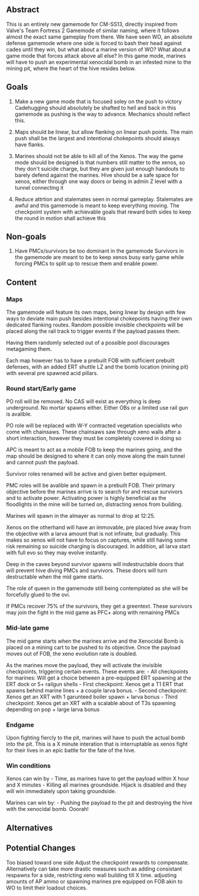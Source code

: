 <!-- It's not necessary to follow this format, as long as you provide a coherent and structured document -->

## Abstract

This is an entirely new gamemode for CM-SS13, directly inspired from Valve's Team Fortress 2 Gamemode of similar naming, where it follows almost the exact same gameplay from there.
We have seen WO, an absolute defense gamemode where one side is forced to bash their head against cades until they win, but what about a marine version of WO? What about a game mode that forces attack above all else?
In this game mode, marines will have to push an experimental xenocidal bomb in an infested mine to the mining pit, where the heart of the hive resides below.

<!-- An abstract is a short blurb, about a paragraph or two, succinctly describing your feature. This should mostly be "why", but can include "what". -->

## Goals

1. Make a new game mode that is focused soley on the push to victory
    Cadehugging should absolutely be shafted to hell and back in this gamemode as pushing is the way to advance. Mechanics should reflect this.

2. Maps should be linear, but allow flanking on linear push points.
    The main push shall be the largest and intentional chokepoints should always have flanks.

3. Marines should not be able to kill all of the Xenos.
    The way the game mode should be designed is that numbers still matter to the xenos, so they don't suicide charge, but they are given just enough handouts to barely defend against the marines. Hive should be a safe space for xenos, either through one way doors or being in admin Z level with a tunnel connecting it

4. Reduce attrtion and stalemates seen in normal gameplay.
    Stalemates are awful and this gamemode is meant to keep everything moving. The checkpoint system with achievable goals that reward both sides to keep the round in motion shall achieve this
<!-- This is a numbered list clearly detailing your goals for the feature. As per usual, this should be a mixture of both why and what. -->

## Non-goals

1.  Have PMCs/survivors be too dominant in the gamemode
    Survivors in the gamemode are meant to be to keep xenos busy early game while forcing PMCs to split up to rescue them and enable power.


<!-- Just like goals, but the opposite! Every feature has boundaries it won't step over. These should be written as if they start with "We will not...". -->

## Content

### Maps
The gamemode will feature its own maps, being linear by design with few ways to deviate main push besides intentional chokepoints having their own dedicated flanking routes. Random possible invisible checkpoints will be placed along the rail track to trigger events if the payload passes them.

Having them randomly selected out of a possible pool discourages metagaming them.

Each map however has to have a prebuilt FOB with sufficient prebuilt defenses, with an added ERT shuttle LZ and the bomb location (mining pit) with several pre spawned acid pillars.

### Round start/Early game

PO roll will be removed. No CAS will exist as everything is deep underground. No mortar spawns either. Either OBs or a limited use rail gun is avalible.

PO role will be replaced with W-Y contracted vegetation specialists who come with chainsaws. These chainsaws saw through xeno walls after a short interaction, however they must be completely covered in doing so

APC is meant to act as a mobile FOB to keep the marines going, and the map should be designed to where it can only move along the main tunnel and cannot push the payload.

Survivor roles renamed will be active and given better equipment. 

PMC roles will be avalible and spawn in a prebuilt FOB. Their primary objective before the marines arrive is to search for and rescue survivors and to activate power. Activating power is highly beneficial as the floodlights in the mine will be turned on, distracting xenos from building.

Marines will spawn in the almayer as normal to drop at 12:25.

Xenos on the otherhand will have an immovable, pre placed hive away from the objective with a larva amount that is not infinate, but gradually. This makes so xenos will not have to focus on captures, while still having some risk remaining so suicide charging is discouraged. In addition, all larva start with full evo so they may evolve instantly.

Deep in the caves beyond survivor spawns will indestructable doors that will prevent hive diving PMCs and survivors. These doors will turn destructable when the mid game starts.

The role of queen in the gamemode still being contemplated as she will be forcefully glued to the ovi. 

If PMCs recover 75% of the survivors, they get a greentext. These survivors may join the fight in the mid game as PFC+ along with remaining PMCs

### Mid-late game

The mid game starts when the marines arrive and the Xenocidal Bomb is placed on a mining cart to be pushed to its objective. Once the payload moves out of FOB, the xeno evolution rate is doubled.

 As the marines move the payload, they will activate the invisible checkpoints, triggering certain events.
 These events are:
    - All checkpoints for marines: Will get a choice between a pre-equipped ERT spawning at the ERT dock or 5+ railgun shells
    - First checkpoint: Xenos get a T1 ERT that spawns behind marine lines + a couple larva bonus.
    - Second checkpoint: Xenos get an XRT with 1 garunteed boiler spawn + larva bonus
    - Third checkpoint: Xenos get an XRT with a scalable about of T3s spawning depending on pop + large larva bonus
### Endgame

Upon fighting fiercly to the pit, marines will have to push the actual bomb into the pit. This is a X minute interation that is interruptable as xenos fight for their lives in an epic battle for the fate of the hive.


### Win conditions

Xenos can win by
    - Time, as marines have to get the payload within X hour and X minutes
    - Killing all marines groundside. Hijack is disabled and they will win immediately upon taking groundside.

Marines can win by:
    - Pushing the payload to the pit and destroying the hive with the xenocidal bomb. Ooorah!


<!-- Now's where you get into clear detail about everything your feature does. **You should still be explaining 'why' things are that way, *as* you describe what.** Be as detailed as possible. -->

## Alternatives

<!-- Provide potential alternatives to your feature, either ones that align with your design values, or ones that don't that you suspect will be suggested. If you are including the latter, make sure to explain why you didn't choose that. -->

## Potential Changes

Too biased toward one side
    Adjust the checkpoint rewards to compensate. Alternatively can take more drastic measures such as adding consistant respawns for a side, restricting xeno wall building till X time. adjusting amounts of AP ammo or spawning marines pre equipped on FOB akin to WO to limit their loadout choices.




<!-- Most of the time you're not going to get the best design first try. It helps to try your best to predict what *could* go wrong, and suggest alternatives that can be taken, without sacrificing your design. -->

